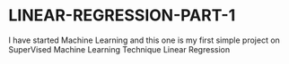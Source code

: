 # LINEAR-REGRESSION-PART-1
I have started Machine Learning and this one is my first simple project on SuperVised Machine Learning Technique Linear Regression
